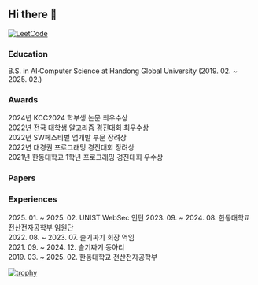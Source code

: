 ## Hi there 👋

<!--
**wnghks7787/wnghks7787** is a ✨ _special_ ✨ repository because its `README.md` (this file) appears on your GitHub profile.

Here are some ideas to get you started:

- 🔭 I’m currently working on ...
- 🌱 I’m currently learning ...
- 👯 I’m looking to collaborate on ...
- 🤔 I’m looking for help with ...
- 💬 Ask me about ...
- 📫 How to reach me: ...
- 😄 Pronouns: ...
- ⚡ Fun fact: ...
-->
<!-- This line is for Icons -->
[![LeetCode](https://img.shields.io/badge/LeetCode-000000?style=for-the-badge&logo=LeetCode&logoColor=#d16c06)](https://leetcode.com/u/wnghks7787/)

### Education
B.S. in AI·Computer Science at Handong Global University (2019. 02. ~ 2025. 02.)


### Awards

2024년 KCC2024 학부생 논문 최우수상  
2022년 전국 대학생 알고리즘 경진대회 최우수상  
2022년 SW페스티벌 앱개발 부문 장려상  
2022년 대경권 프로그래밍 경진대회 장려상  
2021년 한동대학교 1학년 프로그래밍 경진대회 우수상  

### Papers


### Experiences
2025\. 01. ~ 2025. 02. UNIST WebSec 인턴
2023\. 09. ~ 2024. 08. 한동대학교 전산전자공학부 임원단  
2022\. 08. ~ 2023. 07. 슬기짜기 회장 역임  
2021\. 09. ~ 2024. 12. 슬기짜기 동아리  
2019\. 03. ~ 2025. 02. 한동대학교 전산전자공학부  


<!-- This line is for Trophy -->
[![trophy](https://github-profile-trophy.vercel.app/?username=wnghks7787&row=1)](https://github.com/ryo-ma/github-profile-trophy)
